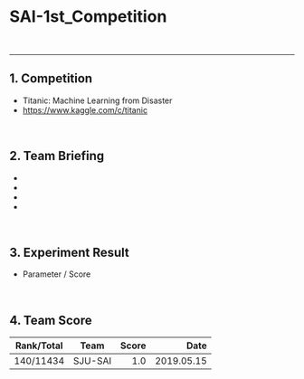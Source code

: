 # SAI-1st_Competition

<br>
<hr>

## 1. Competition
 - Titanic: Machine Learning from Disaster
 - https://www.kaggle.com/c/titanic

<br>

## 2. Team Briefing
 - 
 -
 -
 -

<br>


## 3. Experiment Result
 - Parameter / Score

<br>

## 4. Team Score

| Rank/Total | Team | Score | Date |
|---|:---:|---:|---:|
| 140/11434 | SJU-SAI | 1.0 | 2019.05.15 |
